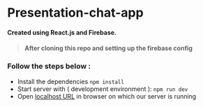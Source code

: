 # Presentation-chat-app

#### Created using React.js and Firebase.

> #### After cloning this repo and setting up the firebase config

### Follow the steps below :

- Install the dependencies `npm install`
- Start server with ( development environment ): `npm run dev`
- Open [localhost URL](localhost:5173/) in browser on which our server is running
